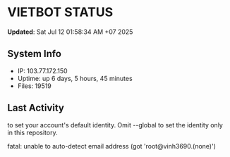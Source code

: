 # VIETBOT STATUS
**Updated**: Sat Jul 12 01:58:34 AM +07 2025

## System Info
- IP: 103.77.172.150
- Uptime: up 6 days, 5 hours, 45 minutes
- Files: 19519

## Last Activity

to set your account's default identity.
Omit --global to set the identity only in this repository.

fatal: unable to auto-detect email address (got 'root@vinh3690.(none)')

